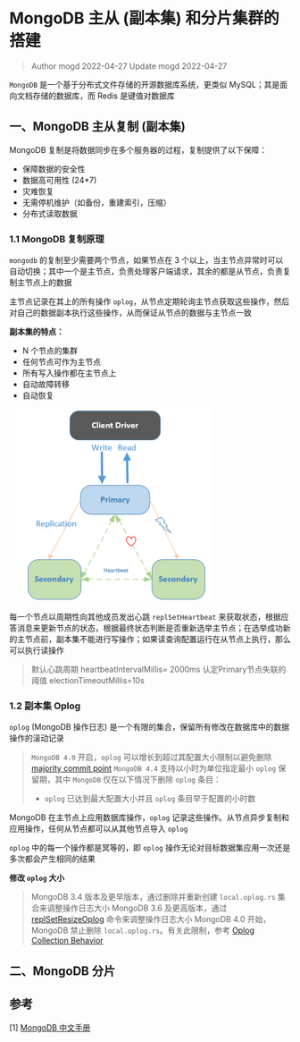 # MongoDB 主从 (副本集) 和分片集群的搭建
> Author mogd 2022-04-27
> Update mogd 2022-04-27

`MongoDB` 是一个基于分布式文件存储的开源数据库系统，更类似 MySQL；其是面向文档存储的数据库，而 Redis 是键值对数据库

## 一、MongoDB 主从复制 (副本集)

MongoDB 复制是将数据同步在多个服务器的过程，复制提供了以下保障：
- 保障数据的安全性
- 数据高可用性 (24*7)
- 灾难恢复
- 无需停机维护（如备份，重建索引，压缩）
- 分布式读取数据

### 1.1 MongoDB 复制原理

`mongodb` 的复制至少需要两个节点，如果节点在 3 个以上，当主节点异常时可以自动切换；其中一个是主节点，负责处理客户端请求，其余的都是从节点，负责复制主节点上的数据

主节点记录在其上的所有操作 `oplog`，从节点定期轮询主节点获取这些操作，然后对自己的数据副本执行这些操作，从而保证从节点的数据与主节点一致

**副本集的特点：**
- N 个节点的集群
- 任何节点可作为主节点
- 所有写入操作都在主节点上
- 自动故障转移
- 自动恢复

![mongodb-replication-heart](./images/mongodb-replication-heart.png)

每一个节点以周期性向其他成员发出心跳 `replSetHeartbeat` 来获取状态，根据应答消息来更新节点的状态，根据最终状态判断是否重新选举主节点；在选举成功新的主节点前，副本集不能进行写操作；如果读查询配置运行在从节点上执行，那么可以执行读操作


> 默认心跳周期 heartbeatIntervalMillis= 2000ms
> 认定Primary节点失联的阈值 electionTimeoutMillis=10s

### 1.2 副本集 Oplog

`oplog` (MongoDB 操作日志) 是一个有限的集合，保留所有修改在数据库中的数据操作的滚动记录
> `MongoDB 4.0` 开启，`oplog` 可以增长到超过其配置大小限制以避免删除 [majority commit point](https://www.mongodb.com/docs/manual/reference/command/replSetGetStatus/#mongodb-data-replSetGetStatus.optimes.lastCommittedOpTime) 
> `MongoDB 4.4` 支持以小时为单位指定最小 `oplog` 保留期，其中 `MongoDB` 仅在以下情况下删除 `oplog` 条目：
> - `oplog` 已达到最大配置大小并且 `oplog` 条目早于配置的小时数

MongoDB 在主节点上应用数据库操作，`oplog` 记录这些操作。从节点异步复制和应用操作，任何从节点都可以从其他节点导入 `oplog` 

`oplog` 中的每一个操作都是冥等的，即 `oplog` 操作无论对目标数据集应用一次还是多次都会产生相同的结果

**修改 `oplog` 大小**
> MongoDB 3.4 版本及更早版本，通过删除并重新创建 `local.oplog.rs` 集合来调整操作日志大小
> MongoDB 3.6 及更高版本，通过 [replSetResizeOplog](https://www.mongodb.com/docs/manual/reference/command/replSetResizeOplog/#mongodb-dbcommand-dbcmd.replSetResizeOplog) 命令来调整操作日志大小
> MongoDB 4.0 开始，MongoDB 禁止删除 `local.oplog.rs`。有关此限制，参考 [Oplog Collection Behavior](https://www.mongodb.com/docs/manual/core/replica-set-oplog/#oplog-collection-behavior)

## 二、MongoDB 分片



## 参考
[1] [MongoDB 中文手册](https://mongodb.net.cn/manual/)
